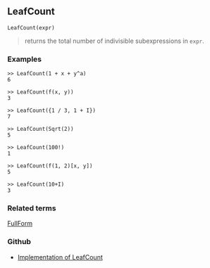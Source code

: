 ## LeafCount

```
LeafCount(expr)
```

> returns the total number of indivisible subexpressions in `expr`.

### Examples

```
>> LeafCount(1 + x + y^a) 
6

>> LeafCount(f(x, y)) 
3 

>> LeafCount({1 / 3, 1 + I}) 
7 

>> LeafCount(Sqrt(2)) 
5 

>> LeafCount(100!) 
1 

>> LeafCount(f(1, 2)[x, y]) 
5 

>> LeafCount(10+I) 
3
```

### Related terms 
[FullForm](FullForm.md) 
 

### Github

* [Implementation of LeafCount](https://github.com/axkr/symja_android_library/blob/master/symja_android_library/matheclipse-core/src/main/java/org/matheclipse/core/builtin/StructureFunctions.java#L787) 
